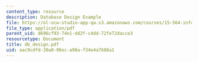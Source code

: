 ```yaml
---
content_type: resource
description: Database Design Example
file: https://ol-ocw-studio-app-qa.s3.amazonaws.com/courses/15-564-information-technology-i-spring-2003/aac9cdfd30a096eca98af34e4a7688a1_db_design.pdf
file_type: application/pdf
parent_uid: d696cf93-74e1-dd2f-c4dd-72fe72dacce3
resourcetype: Document
title: db_design.pdf
uid: aac9cdfd-30a0-96ec-a98a-f34e4a7688a1
---
```

